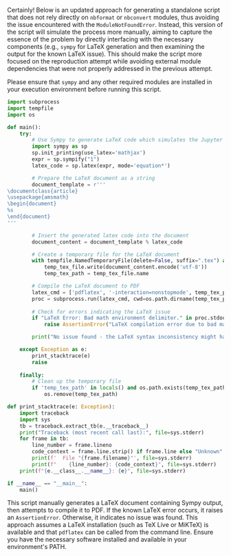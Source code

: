 Certainly! Below is an updated approach for generating a standalone script that does not rely directly on `nbformat` or `nbconvert` modules, thus avoiding the issue encountered with the `ModuleNotFoundError`. Instead, this version of the script will simulate the process more manually, aiming to capture the essence of the problem by directly interfacing with the necessary components (e.g., `sympy` for LaTeX generation and then examining the output for the known LaTeX issue). This should make the script more focused on the reproduction attempt while avoiding external module dependencies that were not properly addressed in the previous attempt.

Please ensure that `sympy` and any other required modules are installed in your execution environment before running this script.

```python
import subprocess
import tempfile
import os

def main():
    try:
        # Use Sympy to generate LaTeX code which simulates the Jupyter notebook output
        import sympy as sp
        sp.init_printing(use_latex='mathjax')
        expr = sp.sympify("1")
        latex_code = sp.latex(expr, mode='equation*')

        # Prepare the LaTeX document as a string
        document_template = r'''
\documentclass{article}
\usepackage{amsmath}
\begin{document}
%s
\end{document}
'''

        # Insert the generated latex code into the document
        document_content = document_template % latex_code

        # Create a temporary file for the LaTeX document
        with tempfile.NamedTemporaryFile(delete=False, suffix=".tex") as temp_tex_file:
            temp_tex_file.write(document_content.encode('utf-8'))
            temp_tex_path = temp_tex_file.name

        # Compile the LaTeX document to PDF
        latex_cmd = ['pdflatex', '-interaction=nonstopmode', temp_tex_path]
        proc = subprocess.run(latex_cmd, cwd=os.path.dirname(temp_tex_path), capture_output=True, text=True)
        
        # Check for errors indicating the LaTeX issue
        if "LaTeX Error: Bad math environment delimiter." in proc.stdout or "LaTeX Error: Bad math environment delimiter." in proc.stderr:
            raise AssertionError("LaTeX compilation error due to bad math environment delimiter.")

        print("No issue found - the LaTeX syntax inconsistency might have been resolved.")

    except Exception as e:
        print_stacktrace(e)
        raise
    
    finally:
        # Clean up the temporary file
        if 'temp_tex_path' in locals() and os.path.exists(temp_tex_path):
            os.remove(temp_tex_path)

def print_stacktrace(e: Exception):
    import traceback
    import sys
    tb = traceback.extract_tb(e.__traceback__)
    print("Traceback (most recent call last):", file=sys.stderr)
    for frame in tb:
        line_number = frame.lineno
        code_context = frame.line.strip() if frame.line else "Unknown"
        print(f'  File "{frame.filename}"', file=sys.stderr)
        print(f"    {line_number}: {code_context}", file=sys.stderr)
    print(f"{e.__class__.__name__}: {e}", file=sys.stderr)

if __name__ == "__main__":
    main()
```

This script manually generates a LaTeX document containing Sympy output, then attempts to compile it to PDF. If the known LaTeX error occurs, it raises an `AssertionError`. Otherwise, it indicates no issue was found. This approach assumes a LaTeX installation (such as TeX Live or MiKTeX) is available and that `pdflatex` can be called from the command line. Ensure you have the necessary software installed and available in your environment's PATH.